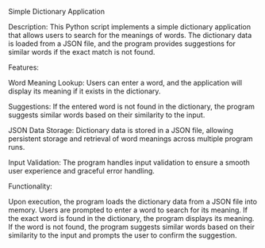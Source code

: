 

Simple Dictionary Application

Description:
This Python script implements a simple dictionary application that allows users to search for the meanings of words. The dictionary data is loaded from a JSON file, and the program provides suggestions for similar words if the exact match is not found.

Features:

Word Meaning Lookup: Users can enter a word, and the application will display its meaning if it exists in the dictionary.

Suggestions: If the entered word is not found in the dictionary, the program suggests similar words based on their similarity to the input.

JSON Data Storage: Dictionary data is stored in a JSON file, allowing persistent storage and retrieval of word meanings across multiple program runs.

Input Validation: The program handles input validation to ensure a smooth user experience and graceful error handling.


Functionality:

Upon execution, the program loads the dictionary data from a JSON file into memory.
Users are prompted to enter a word to search for its meaning.
If the exact word is found in the dictionary, the program displays its meaning.
If the word is not found, the program suggests similar words based on their similarity to the input and prompts the user to confirm the suggestion.
